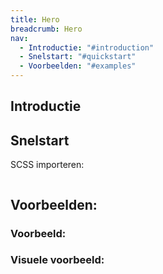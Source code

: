 ```yaml
---
title: Hero
breadcrumb: Hero
nav:
  - Introductie: "#introduction"
  - Snelstart: "#quickstart"
  - Voorbeelden: "#examples"
---
```



<h2 id="introduction">Introductie</h2>


<h2 id="quickstart">Snelstart</h2>

SCSS importeren:

```scss

```

<h2 id="examples">Voorbeelden:</h2>

### Voorbeeld: 

### Visuele voorbeeld:

```html

```
